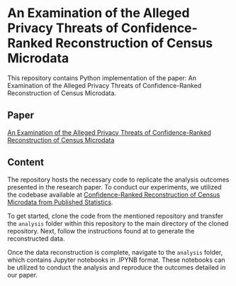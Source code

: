 # An Examination of the Alleged Privacy Threats of Confidence-Ranked Reconstruction of Census Microdata
This repository contains Python implementation of the paper: An Examination of the Alleged Privacy Threats of Confidence-Ranked Reconstruction of Census Microdata.

## Paper 
[An Examination of the Alleged Privacy Threats of Confidence-Ranked Reconstruction of Census Microdata]()

## Content
The repository hosts the necessary code to replicate the analysis outcomes presented in the research paper. To conduct our experiments, we utilized the codebase available at [Confidence-Ranked Reconstruction of Census Microdata from Published Statistics](https://github.com/terranceliu/rap-rank-reconstruction).

To get started, clone the code from the mentioned repository and transfer the `analysis` folder within this repository to the main directory of the cloned repository. Next, follow the instructions found at to generate the reconstructed data.

Once the data reconstruction is complete, navigate to the `analysis` folder, which contains Jupyter notebooks in .IPYNB format. These notebooks can be utilized to conduct the analysis and reproduce the outcomes detailed in our paper.




